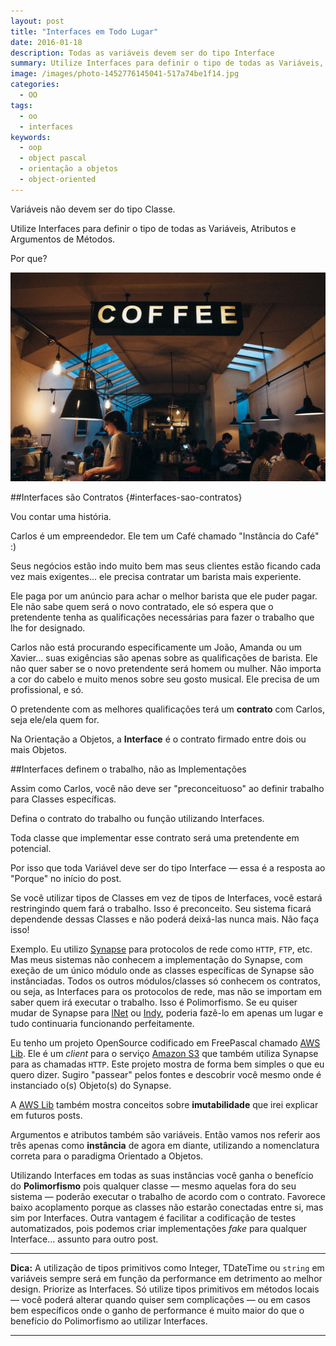 ```yaml
---
layout: post
title: "Interfaces em Todo Lugar"
date: 2016-01-18
description: Todas as variáveis devem ser do tipo Interface
summary: Utilize Interfaces para definir o tipo de todas as Variáveis, Atributos e Argumentos de Métodos.
image: /images/photo-1452776145041-517a74be1f14.jpg
categories: 
  - OO
tags:
  - oo
  - interfaces
keywords:
  - oop
  - object pascal
  - orientação a objetos
  - object-oriented
---
```


Variáveis não devem ser do tipo Classe.

Utilize Interfaces para definir o tipo de todas as Variáveis, Atributos e Argumentos de Métodos.

Por que?

<!--more-->

![Pensando](/images/photo-1452776145041-517a74be1f14.jpg)

##Interfaces são Contratos {#interfaces-sao-contratos}

Vou contar uma história. 

Carlos é um empreendedor. Ele tem um Café chamado "Instância do Café" :)

Seus negócios estão indo muito bem mas seus clientes estão ficando cada vez mais exigentes... ele
precisa contratar um barista mais experiente.

Ele paga por um anúncio para achar o melhor barista que ele puder pagar. Ele não sabe quem será o novo
contratado, ele só espera que o pretendente tenha as qualificações necessárias para fazer o trabalho que
lhe for designado.

Carlos não está procurando especificamente um João, Amanda ou um Xavier... suas exigências são apenas
sobre as qualificações de barista. Ele não quer saber se o novo pretendente será homem ou mulher. Não importa
a cor do cabelo e muito menos sobre seu gosto musical. Ele precisa de um profissional, e só.

O pretendente com as melhores qualificações terá um **contrato** com Carlos, seja ele/ela quem for.

Na Orientação a Objetos, a **Interface** é o contrato firmado entre dois ou mais Objetos.

##Interfaces definem o trabalho, não as Implementações

Assim como Carlos, você não deve ser "preconceituoso" ao definir trabalho para Classes específicas.

Defina o contrato do trabalho ou função utilizando Interfaces.

Toda classe que implementar esse contrato será uma pretendente em potencial.

Por isso que toda Variável deve ser do tipo Interface — essa é a resposta ao "Porque" no início do post.

Se você utilizar tipos de Classes em vez de tipos de Interfaces,
você estará restringindo quem fará o trabalho. Isso é preconceito. Seu sistema ficará dependende dessas Classes e 
não poderá deixá-las nunca mais. Não faça isso!

Exemplo. Eu utilizo [Synapse](http://synapse.ararat.cz/doku.php/download) para protocolos de rede como `HTTP`, `FTP`, etc. 
Mas meus sistemas não conhecem a implementação do Synapse, com exeção de um único módulo onde as classes específicas de Synapse são instânciadas.
Todos os outros módulos/classes só conhecem os contratos, ou seja, as Interfaces para os protocolos de rede, 
mas não se importam em saber quem irá executar o trabalho.
Isso é Polimorfismo. Se eu quiser mudar de Synapse para [lNet](https://lnet.wordpress.com/) ou [Indy](http://www.indyproject.org/index.en.aspx), 
poderia fazê-lo em apenas um lugar e tudo continuaria funcionando perfeitamente.

Eu tenho um projeto OpenSource codificado em FreePascal chamado [AWS Lib](https://github.com/mdbs99/AWS).
Ele é um *client* para o  serviço [Amazon S3](http://docs.aws.amazon.com/AmazonS3/latest/API/Welcome.html) que também utiliza Synapse
para as chamadas `HTTP`.
Este projeto mostra de forma bem simples o que eu quero dizer. Sugiro "passear" pelos fontes e descobrir você mesmo
onde é instanciado o(s) Objeto(s) do Synapse.  

A [AWS Lib](https://github.com/mdbs99/AWS) também mostra conceitos sobre **imutabilidade** que irei
explicar em futuros posts.

Argumentos e atributos também são variáveis. Então vamos nos referir aos três apenas como **instância** de agora em diante,
utilizando a nomenclatura correta para o paradigma Orientado a Objetos.

Utilizando Interfaces em todas as suas instâncias você ganha o benefício do **Polimorfismo** pois qualquer classe — mesmo
aquelas fora do seu sistema — poderão executar o trabalho de acordo com o contrato. Favorece baixo acoplamento
porque as classes não estarão conectadas entre si, mas sim por Interfaces. Outra vantagem é facilitar a codificação de testes
automatizados, pois podemos criar implementações *fake* para qualquer Interface... assunto para outro post.

---
**Dica:** A utilização de tipos primitivos como Integer, TDateTime ou `string` em variáveis sempre será em
função da performance em detrimento ao melhor design. Priorize as Interfaces. Só utilize tipos 
primitivos em métodos locais — você poderá alterar quando quiser sem complicações — ou em casos bem específicos onde o 
ganho de performance é muito maior do que o benefício do Polimorfismo ao utilizar Interfaces.  

---

